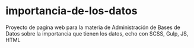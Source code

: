 # importancia-de-los-datos
Proyecto de pagina web para la materia de Administración de Bases de Datos sobre la importancia que tienen los datos, echo con SCSS, Gulp, JS, HTML
